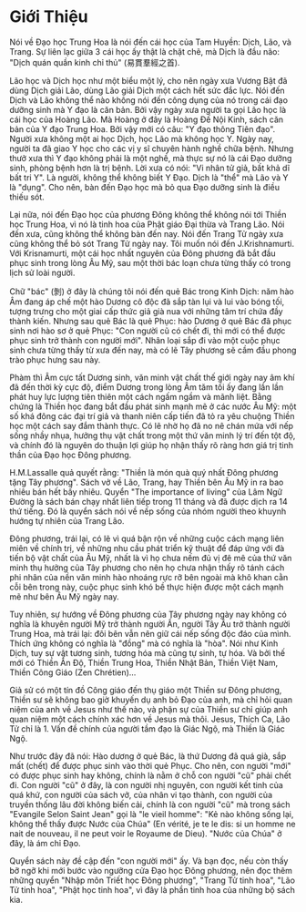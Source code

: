 # Giới Thiệu

Nói về Đạo học Trung Hoa là nói đến cái học của Tam Huyền: Dịch, Lão, và Trang.
Sự liên lạc giữa 3 cái học ấy thật là chặt chẽ, mà Dịch là đầu não: "Dịch quán
quần kinh chỉ thủ" (易貫羣經之首).

Lão học và Dịch học như một biểu một lý, cho nên ngày xưa Vương Bật đã dùng Dịch
giải Lão, dùng Lão giải Dịch một cách hết sức đắc lực. Nói đến Dịch và Lão không
thể nào không nói đến công dụng của nó trong cái đạo dưỡng sinh mà Y đạo là căn
bản. Bởi vậy ngày xưa người ta gọi Lão học là cái học của Hoàng Lão. Mà Hoàng ở
đây là Hoàng Đế Nội Kinh, sách căn bản của Y đạo Trung Hoa. Bởi vậy mới có câu:
"Y đạo thông Tiên đạo". Người xưa không một ai học Dịch, học Lão mà không học Y.
Ngày nay, người ta đã giao Y học cho các vị y sĩ chuyên hành nghề chữa bệnh.
Nhưng thưở xưa thì Y đạo không phải là một nghề, mà thực sự nó là cái Đạo dưỡng
sinh, phòng bệnh hơn là trị bệnh. Lời xưa có nói: "Vi nhân tử giả, bất khả dĩ
bất tri Y". Là người, không thể không biết Y Đạo. Dịch là "thể" mà Lão và Y là
"dụng". Cho nên, bàn đến Đạo học mà bỏ qua Đạo dưỡng sinh là điều thiếu sót.

Lại nữa, nói đến Đạo học của phương Đông không thể không nói tới Thiền học Trung
Hoa, vì nó là tinh hoa của Phật giáo Đại thừa và Trang Lão. Nói đến xưa, cũng
không thể không bàn đến nay. Nói đến Trang Tử ngày xưa cũng không thể bỏ sót
Trang Tử ngày nay. Tôi muốn nói đến J.Krishnamurti. Với Krisnamurti, một cái học
nhất nguyên của Đông phương đã bắt đầu phục sinh trong lòng Âu Mỹ, sau một thời
bác loạn chưa từng thấy có trong lịch sử loài người.

Chữ "bác" (剝) ở đây là chúng tôi nói đến quẻ Bác trong Kinh Dịch: năm hào Âm
đang áp chế một hào Dương cô độc đã sắp tàn lụi và lui vào bóng tối, tượng trưng
cho một giai cấp thức giả già nua với những tâm trí chứa đầy thành kiến. Nhưng
sau quẻ Bác là quẻ Phục: hào Dương ở quẻ Bác đã phục sinh nơi hào sơ ở quẻ Phục:
"Con người cũ có chết đi, thì mới có thể được phục sinh trở thành con người mới".
Nhân loại sắp đi vào một cuộc phục sinh chưa từng thấy từ xưa đến nay, mà có lẽ
Tây phương sẽ cầm đầu phong trào phục hưng sau này.

Phàm thì Âm cực tất Dương sinh, văn minh vật chất thế giới ngày nay âm khí đã
đến thời kỳ cực độ, điểm Dương trong lòng Âm tăm tối ấy đang lần lần phát huy
lực lượng tiên thiên một cách ngấm ngầm và mãnh liệt. Bằng chứng là Thiền học
đang bắt đầu phát sinh mạnh mẽ ở các nước Âu Mỹ: một số khá đông các đại trí
giả và thanh niên cấp tiến đã tỏ ra yêu chuộng Thiền học một cách say đắm thành
thực. Có lẽ nhờ họ đã no nê chán mứa với nếp sống nhầy nhụa, hưởng thụ vật chất
trong một thứ văn minh lý trí đến tột độ, và chính đó là nguyên do thuận lợi
giúp họ nhận thấy rõ ràng hơn giá trị tinh thần của Đạo học Đông phương.

H.M.Lassalle quả quyết rằng: "Thiền là món quà quý nhất Đông phương tặng Tây
phương". Sách vở về Lão, Trang, hay Thiền bên Âu Mỹ in ra bao nhiêu bán hết bấy
nhiêu. Quyển "The importance of living" của Lâm Ngữ Đường là sách bán chạy nhất
liên tiếp trong 11 tháng và đã được dịch ra 14 thứ tiếng. Đó là quyển sách nói
về nếp sống của nhóm người theo khuynh hướng tự nhiên của Trang Lão.

Đông phương, trái lại, có lẽ vì quá bận rộn về những cuộc cách mạng liên miên về
chính trị, về những nhu cầu phát triển kỹ thuật để đáp ứng với đà tiến bộ vật
chất của Âu Mỹ, nhất là vì họ chưa nếm đủ vị đê mê của thứ văn minh thụ hưởng
của Tây phương cho nên họ chưa nhận thấy rõ tánh cách phi nhân của nền văn minh
hào nhoáng rực rỡ bên ngoài mà khô khan cằn cỗi bên trong này, cuộc phục sinh
khó bề thực hiện được một cách mạnh mẽ như bên Âu Mỹ ngày nay.

Tuy nhiên, sự hướng về Đông phương của Tây phương ngày nay không có nghĩa là
khuyên người Mỹ trở thành người Ấn, người Tây Âu trở thành người Trung Hoa, mà
trái lại: đôi bên vẫn nên giữ cái nếp sống độc đáo của mình. Thích ứng không có
nghĩa là "đồng" mà có nghĩa là "hòa". Nói như Kinh Dịch, tuy sự vật tương sinh,
tương hóa mà cũng tự sinh, tự hóa. Và bởi thế mới có Thiền Ấn Độ, Thiền Trung
Hoa, Thiền Nhật Bản, Thiền Việt Nam, Thiền Công Giáo (Zen Chrétien)...

Giả sử có một tín đồ Công giáo đến thụ giáo một Thiền sư Đông phương, Thiền sư
sẽ không bao giờ khuyến dụ anh bỏ Đạo của anh, mà chỉ hỏi quan niệm của anh về
Jesus như thế nào, và phận sự của Thiền sư chỉ giúp anh quan niệm một cách chính
xác hơn về Jesus mà thôi. Jesus, Thích Ca, Lão Tử chỉ là 1. Vấn đề chính của
người tầm đạo là Giác Ngộ, mà Thiền là Giác Ngộ.

Như trước đây đã nói: Hào dương ở quẻ Bác, là thứ Dương đã quá già, sắp mất
(chết) để được phục sinh vào thời quẻ Phục. Cho nên, con người "mới" có được
phục sinh hay không, chính là nằm ở chỗ con người "cũ" phải chết đi. Con người
"cũ" ở đây, là con người nhị nguyên, con người kết tinh của quá khứ, con người
của sách vở, của nhân vi tạo thành, con người của truyền thống lâu đời không
biến cải, chính là con người "cũ" mà trong sách "Evangile Selon Saint Jean" gọi
là "le vieil homme": "Kẻ nào không sống lại, không thể thấy được Nước của Chúa"
(En vérité, je te le dis: si un homme ne nait de nouveau, il ne peut voir le
Royaume de Dieu). "Nước của Chúa" ở đây, là ám chỉ Đạo.

Quyển sách này đề cập đến "con người mới" ấy. Và bạn đọc, nếu còn thấy bỡ ngỡ
khi mới bước vào ngưỡng cửa Đạo học Đông phương, nên đọc thêm những quyển "Nhập
môn Triết học Đông phương", "Trang Tử tinh hoa", "Lão Tử tinh hoa", "Phật học
tinh hoa", vì đây là phần tinh hoa của những bộ sách kia.
